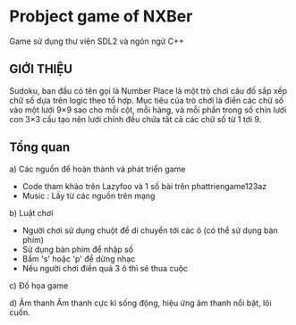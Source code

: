 # Probject game of NXBer
Game sử dụng thư viện SDL2 và ngôn ngữ C++ 


## GIỚI THIỆU
 Sudoku, ban đầu có tên gọi là Number Place là một trò chơi câu đố sắp xếp chữ số dựa trên logic theo tổ hợp. Mục tiêu của trò chơi là điền các chữ số vào một lưới 9×9 sao cho mỗi cột, mỗi hàng, và mỗi phần trong số chín lưới con 3×3 cấu tạo nên lưới chính đều chứa tất cả các chữ số từ 1 tới 9.
 
 ## Tổng quan
a) Các nguồn để hoàn thành và phát triển game 
 - Code tham khảo trên Lazyfoo và 1 số bài trên phattriengame123az
 - Music : Lấy từ các nguồn trên mạng
  
b) Luật chơi 
 - Người chơi sử dụng chuột để di chuyển tới các ô (có thể sử dụng bàn phím) 
 - Sử dụng bàn phím để nhập số 
 - Bấm 's' hoặc 'p' để dừng nhạc
 - Nếu người chơi điền quá 3 ô thì sẽ thua cuộc 


c) Đồ họa game 





d) Âm thanh 
 Âm thanh cực kì sống động, hiệu ứng âm thanh nổi bật, lôi cuốn.
